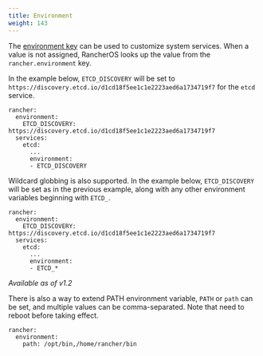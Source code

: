 ```yaml
---
title: Environment
weight: 143
---
```


The [environment key](https://docs.docker.com/compose/yml/#environment) can be used to customize system services. When a value is not assigned, RancherOS looks up the value from the `rancher.environment` key.

In the example below, `ETCD_DISCOVERY` will be set to `https://discovery.etcd.io/d1cd18f5ee1c1e2223aed6a1734719f7` for the `etcd` service.

```
rancher:
  environment:
    ETCD_DISCOVERY: https://discovery.etcd.io/d1cd18f5ee1c1e2223aed6a1734719f7
  services:
    etcd:
      ...
      environment:
      - ETCD_DISCOVERY
```

Wildcard globbing is also supported. In the example below, `ETCD_DISCOVERY` will be set as in the previous example, along with any other environment variables beginning with `ETCD_`.

```
rancher:
  environment:
    ETCD_DISCOVERY: https://discovery.etcd.io/d1cd18f5ee1c1e2223aed6a1734719f7
  services:
    etcd:
      ...
      environment:
      - ETCD_*
```

_Available as of v1.2_

There is also a way to extend PATH environment variable, `PATH` or `path` can be set, and multiple values can be comma-separated. Note that need to reboot before taking effect.

```
rancher:
  environment:
    path: /opt/bin,/home/rancher/bin
```

